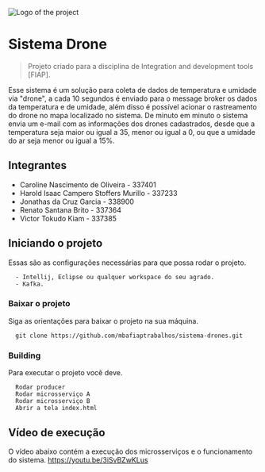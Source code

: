 ![Logo of the project](https://github.com/mbafiaptrabalhos/sistema-drones/blob/develop/index/assets/droneBranco.png)

# Sistema Drone
> Projeto criado para a disciplina de Integration and development tools [FIAP].  

Esse sistema é um solução para coleta de dados de temperatura e umidade via "drone", a cada 10 segundos é enviado para o message broker os dados da temperatura e de umidade,
além disso é possível acionar o rastreamento do drone no mapa localizado no sistema. 
De minuto em minuto o sistema envia um e-mail com as informações dos drones cadastrados, desde que a temperatura seja maior ou igual a 35, menor ou igual a 0, ou que a umidade do ar seja menor ou igual a 15%.

## Integrantes

- Caroline Nascimento de Oliveira - 337401
- Harold Isaac Campero Stoffers Murillo - 337233
- Jonathas da Cruz Garcia - 338900
- Renato Santana Brito - 337364
- Victor Tokudo Kiam - 337385

## Iniciando o projeto

Essas são as configurações necessárias para que possa rodar o projeto.

```shell
  - Intellij, Eclipse ou qualquer workspace do seu agrado.
  - Kafka.
```

### Baixar o projeto

Siga as orientações para baixar o projeto na sua máquina.

```shell
  git clone https://github.com/mbafiaptrabalhos/sistema-drones.git
```

### Building

Para executar o projeto você deve.

```shell
  Rodar producer
  Rodar microsserviço A
  Rodar microsserviço B
  Abrir a tela index.html
```

## Vídeo de execução 

O vídeo abaixo contém a execução dos microsserviços e o funcionamento do sistema.
https://youtu.be/3iSvBZwKLus
